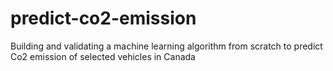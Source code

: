 # predict-co2-emission
Building and validating a machine learning algorithm from scratch to predict Co2 emission of selected vehicles in Canada
